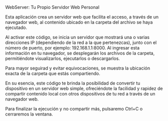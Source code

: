 
WebServer: Tu Propio Servidor Web Personal

Esta aplicación crea un servidor web que facilita el acceso, a través de un navegador web, al contenido ubicado en la carpeta del archivo se haya ejecutado.

Al activar este código, se inicia un servidor que mostrará una o varias direcciones IP (dependiendo de la red a la que pertenezcas), junto con el número de puerto, por ejemplo: 192.168.1.1:8000. Al ingresar esta información en tu navegador, se desplegarán los archivos de la carpeta, permitiéndote visualizarlos, ejecutarlos o descargarlos.

Para mayor seguirad y evitar equivocaciones, se muestra la ubicación exacta de la carpeta que estás compartiendo.

En su esencia, este código te brinda la posibilidad de convertir tu dispositivo en un servidor web simple, ofreciéndote la facilidad y rapidez de compartir contenido local con otros dispositivos de tu red a través de un navegador web.

Para finalizar la ejecución y no compartir más, pulsaremo Ctrl+C o cerraremos la ventana.